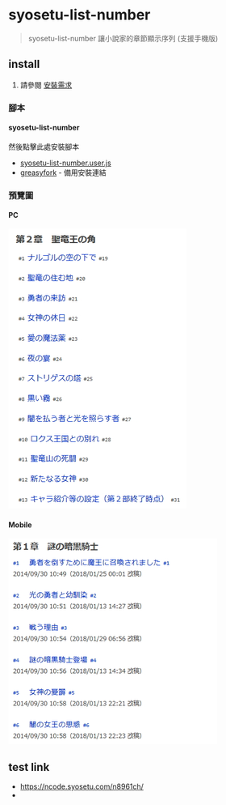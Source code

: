 # syosetu-list-number

> syosetu-list-number 讓小說家的章節顯示序列 (支援手機版)

## install

1. 請參閱 [安裝需求](https://github.com/bluelovers/gm-user-scripts/blob/master/readme/userscript.md)

### 腳本

#### syosetu-list-number

然後點擊此處安裝腳本

* [syosetu-list-number.user.js](https://github.com/bluelovers/gm-user-scripts/raw/master/dist/syosetu-list-number.user.js)
* [greasyfork](https://greasyfork.org/zh-TW/scripts/39307-syosetu-list-number) - 備用安裝連結

### 預覽圖

#### PC

![syosetu-list-number](syosetu-list-number.jpg)

#### Mobile

![2018-03-08-22-12-26-2](images/2018-03-08-22-12-26-2.jpg)

## test link

- https://ncode.syosetu.com/n8961ch/
- 
